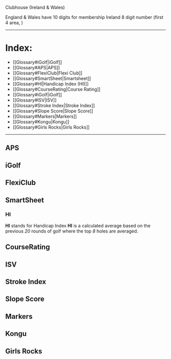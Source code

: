 Clubhouse (Ireland & Wales)

England & Wales have 10 digits for membership
Ireland 8 digit number (first 4 area, )

---
# Index:
- [[Glossary#iGolf|iGolf]]
- [[Glossary#APS|APS]]
- [[Glossary#FlexiClub|Flexi Club]]
- [[Glossary#SmartSheet|Smartsheet]]
- [[Glossary#HI|Handicap Index (HI)]]
- [[Glossary#CourseRating|Course Rating]]
- [[Glossary#iGolf|iGolf]]
- [[Glossary#ISV|ISV]]
- [[Glossary#Stroke Index|Stroke Index]]
- [[Glossary#Slope Score|Slope Score]]
- [[Glossary#Markers|Markers]]
- [[Glossary#Kongu|Kongu]]
- [[Glossary#Girls Rocks|Girls Rocks]]

---




## APS
## iGolf
## FlexiClub
## SmartSheet
### HI
**HI** stands for Handicap Index
	**HI** is a calculated average based on the previous _20_ rounds of golf where the top _8_ holes are averaged.


## CourseRating
## ISV 
## Stroke Index
## Slope Score
## Markers
## Kongu
## Girls Rocks